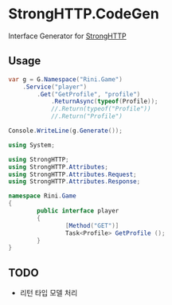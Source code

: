 StrongHTTP.CodeGen
====

Interface Generator for [StrongHTTP](https://github.com/pjc0247/StrongHTTP)

Usage
----
```cs
var g = G.Namespace("Rini.Game")
    .Service("player")
        .Get("GetProfile", "profile")
            .ReturnAsync(typeof(Profile));
            //.Return(typeof("Profile"))
            //.Return("Profile")

Console.WriteLine(g.Generate());
```

```cs
using System;

using StrongHTTP;
using StrongHTTP.Attributes;
using StrongHTTP.Attributes.Request;
using StrongHTTP.Attributes.Response;

namespace Rini.Game
{
        public interface player
        {
                [Method("GET")]
                Task<Profile> GetProfile ();
        }
}
```

TODO
----
* 리턴 타입 모델 처리
